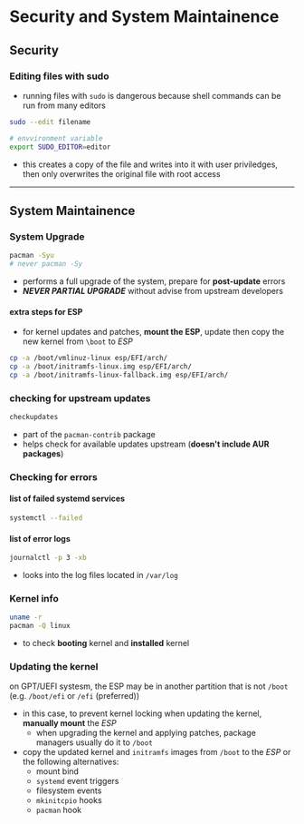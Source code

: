 # Security and System Maintainence 

## Security 
### Editing files with sudo 
- running files with `sudo` is dangerous because shell commands can be run from many editors
```bash
sudo --edit filename

# envvironment variable
export SUDO_EDITOR=editor
```
- this creates a copy of the file and writes into it with user priviledges, then only overwrites the original file with root access 

***

## System Maintainence 
### System Upgrade
```bash
pacman -Syu
# never pacman -Sy 
```
- performs a full upgrade of the system, prepare for **post-update** errors 
- ***NEVER PARTIAL UPGRADE*** without advise from upstream developers

#### extra steps for ESP
- for kernel updates and patches, **mount the ESP**, update then copy the new kernel from `\boot` to *ESP*
```bash
cp -a /boot/vmlinuz-linux esp/EFI/arch/
cp -a /boot/initramfs-linux.img esp/EFI/arch/
cp -a /boot/initramfs-linux-fallback.img esp/EFI/arch/
```

### checking for upstream updates
```bash
checkupdates
```
- part of the `pacman-contrib` package 
- helps check for available updates upstream (**doesn't include AUR packages**)


### Checking for errors 
#### list of failed systemd services
```bash
systemctl --failed
```

#### list of error logs 
```bash
journalctl -p 3 -xb 
```
- looks into the log files located in `/var/log`

### Kernel info
```bash
uname -r 
pacman -Q linux
``` 
- to check **booting** kernel and **installed** kernel

### Updating the kernel 
on GPT/UEFI systesm, the ESP may be in another partition that is not `/boot` (e.g. `/boot/efi` or `/efi` (preferred))
- in this case, to prevent kernel locking when updating the kernel, **manually mount** the *ESP*
    - when upgrading the kernel and applying patches, package managers usually do it to `/boot`
- copy the updated kernel and `initramfs` images from `/boot` to the *ESP* or the following alternatives:
    - mount bind
    - `systemd` event triggers
    - filesystem events
    - `mkinitcpio` hooks
    - `pacman` hook